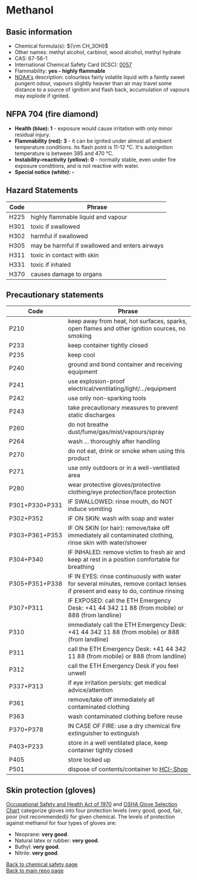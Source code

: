 # Methanol

## Basic information

- Chemical formula(s): ${\rm CH_3OH}$
- Other names: methyl alcohol, carbinol, wood alcohol, methyl hydrate
- CAS: 67-56-1
- International Chemical Safety Card (ICSC): [0057](https://inchem.org/documents/icsc/icsc/eics0057.htm)
- Flammability: **yes - highly flammable**
- [NOAA's](https://cameochemicals.noaa.gov/chemical/3874) description: colourless fairly volatile liquid with a faintly sweet pungent odour, vapours slightly heavier than air may travel some distance to a source of ignition and flash back, accumulation of vapours may explode if ignited.

## NFPA 704 (fire diamond)

- **Health (blue): 1** - exposure would cause irritation with only minor residual injury.
- **Flammability (red): 3** - it can be ignited under almost all ambient temperature conditions. Its flash point is 11-12 °C. It's autoignition temperature is between 385 and 470 °C.
- **Instability–reactivity (yellow): 0** - normally stable, even under fire exposure conditions, and is not reactive with water.
- **Special notice (white): -**

## Hazard Statements

| Code | Phrase                                         |
| ---- | ---------------------------------------------- |
| H225 | highly flammable liquid and vapour             |
| H301 | toxic if swallowed                             |
| H302 | harmful if swallowed                           |
| H305 | may be harmful if swallowed and enters airways |
| H311 | toxic in contact with skin                     |
| H331 | toxic if inhaled                               |
| H370 | causes damage to organs                        |

## Precautionary statements

| Code           | Phrase                                                                                                                           |
| -------------- | -------------------------------------------------------------------------------------------------------------------------------- |
| P210           | keep away from heat, hot surfaces, sparks, open flames and other ignition sources, no smoking                                    |
| P233           | keep container tightly closed                                                                                                    |
| P235           | keep cool                                                                                                                        |
| P240           | ground and bond container and receiving equipment                                                                                |
| P241           | use explosion-proof electrical/ventilating/light/.../equipment                                                                   |
| P242           | use only non-sparking tools                                                                                                      |
| P243           | take precautionary measures to prevent static discharges                                                                         |
| P260           | do not breathe dust/fume/gas/mist/vapours/spray                                                                                  |
| P264           | wash ... thoroughly after handling                                                                                               |
| P270           | do not eat, drink or smoke when using this product                                                                               |
| P271           | use only outdoors or in a well-ventilated area                                                                                   |
| P280           | wear protective gloves/protective clothing/eye protection/face protection                                                        |
| P301+P330+P331 | IF SWALLOWED: rinse mouth, do NOT induce vomiting                                                                                |
| P302+P352      | IF ON SKIN: wash with soap and water                                                                                             |
| P303+P361+P353 | IF ON SKIN (or hair): remove/take off immediately all contaminated clothing, rinse skin with water/shower                        |
| P304+P340      | IF INHALED: remove victim to fresh air and keep at rest in a position comfortable for breathing                                  |
| P305+P351+P338 | IF IN EYES: rinse continuously with water for several minutes, remove contact lenses if present and easy to do, continue rinsing |
| P307+P311      | IF EXPOSED: call the ETH Emergency Desk: +41 44 342 11 88 (from mobile) or 888 (from landline)                                   |
| P310           | immediately call the ETH Emergency Desk: +41 44 342 11 88 (from mobile) or 888 (from landline)                                   |
| P311           | call the ETH Emergency Desk: +41 44 342 11 88 (from mobile) or 888 (from landline)                                               |
| P312           | call the ETH Emergency Desk if you feel unwell                                                                                   |
| P337+P313      | if eye irritation persists: get medical advice/attention                                                                         |
| P361           | remove/take off immediately all contaminated clothing                                                                            |
| P363           | wash contaminated clothing before reuse                                                                                          |
| P370+P378      | IN CASE OF FIRE: use a dry chemical fire extinguisher to extinguish                                                              |
| P403+P233      | store in a well ventilated place, keep container tightly closed                                                                  |
| P405           | store locked up                                                                                                                  |
| P501           | dispose of contents/container to [HCI-Shop](https://hci-shop.ethz.ch/en/)                                                        |

## Skin protection (gloves)

[Occupational Safety and Health Act of 1970](https://www.osha.gov/sites/default/files/publications/osha3151.pdf) and [OSHA Glove Selection Chart](https://safety.fsu.edu/safety_manual/OSHA%20Glove%20Selection%20Chart.pdf) categorize gloves into four protection levels (very good, good, fair, poor (not recommended)) for given chemical. The levels of protection against methanol for four types of gloves are:

- Neoprane: **very good**.
- Natural latex or rubber: **very good**.
- Buthyl: **very good**.
- Nitrile: **very good**.

[Back to chemical safety page](https://github.com/Global-Health-Engineering/group-safety/tree/main/02-chemical-safety)  
[Back to main repo page](https://github.com/Global-Health-Engineering/group-safety)
